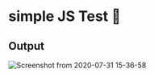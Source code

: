 # simple JS Test :slightly_smiling_face:

## Output

![Screenshot from 2020-07-31 15-36-58](https://user-images.githubusercontent.com/48021034/89040322-dfd88500-d343-11ea-8514-9a023efc0c13.png)


